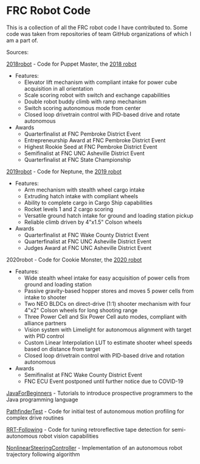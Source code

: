 # FRC Robot Code
This is a collection of all the FRC robot code I have contributed to. Some code was taken from repositories of team GitHub organizations of which I am a part of.

Sources:

[2018robot](https://github.com/team6908/2018robot) - Code for Puppet Master, the [2018 robot](https://www.thebluealliance.com/team/6908/2018)
* Features:
  * Elevator lift mechanism with compliant intake for power cube acquisition in all orientation
  * Scale scoring robot with switch and exchange capabilities
  * Double robot buddy climb with ramp mechanism
  * Switch scoring autonomous mode from center
  * Closed loop drivetrain control with PID-based drive and rotate autonomous
* Awards
  * Quarterfinalist at FNC Pembroke District Event
  * Entrepreneurship Award at FNC Pembroke District Event
  * Highest Rookie Seed at FNC Pembroke District Event
  * Semifinalist at FNC UNC Asheville District Event
  * Quarterfinalist at FNC State Championship

[2019robot](https://github.com/frc6908/2019neptune) - Code for Neptune, the [2019 robot](https://www.thebluealliance.com/team/6908/2019)
* Features:
  * Arm mechanism with stealth wheel cargo intake
  * Extruding hatch intake with compliant wheels
  * Ability to complete cargo in Cargo Ship capabilities
  * Rocket levels 1 and 2 cargo scoring
  * Versatile ground hatch intake for ground and loading station pickup
  * Reliable climb driven by 4"x1.5" Colson wheels
* Awards
  * Quarterfinalist at FNC Wake County District Event
  * Quarterfinalist at FNC UNC Asheville District Event
  * Judges Award at FNC UNC Asheville District Event

2020robot - Code for Cookie Monster, the [2020 robot](https://www.thebluealliance.com/team/6908/2020)
* Features:
  * Wide stealth wheel intake for easy acquisition of power cells from ground and loading station
  * Passive gravity-based hopper stores and moves 5 power cells from intake to shooter
  * Two NEO BLDCs on direct-drive (1:1) shooter mechanism with four 4"x2" Colson wheels for long shooting range
  * Three Power Cell and Six Power Cell auto modes, compliant with alliance partners
  * Vision system with Limelight for autonomous alignment with target with PID control
  * Custom Linear Interpolation LUT to estimate shooter wheel speeds based on distance from target
  * Closed loop drivetrain control with PID-based drive and rotation autonomous
* Awards
  * Semifinalist at FNC Wake County District Event
  * FNC ECU Event postponed until further notice due to COVID-19

[JavaForBeginners](https://github.com/frc6908/JavaForBeginners) - Tutorials to introduce prospective programmers to the Java programming language

[PathfinderTest](https://github.com/frc6908/PathfinderTest) - Code for initial test of autonomous motion profiling for complex drive routines

[RRT-Following](https://github.com/frc6908/RRT-Following) - Code for tuning retroreflective tape detection for semi-autonomous robot vision capabilities

[NonlinearSteeringController](https://github.com/joydeepm02/NonlinearSteeringController) - Implementation of an autonomous robot trajectory following algorithm
